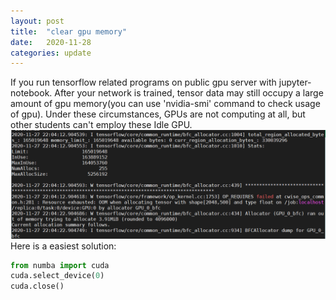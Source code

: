 ```yaml
---
layout: post
title:  "clear gpu memory"
date:   2020-11-28
categories: update
---
```

If you run tensorflow related programs on public gpu server with jupyter-notebook. After your network is trained, tensor data may still occupy a large amount of gpu memory(you can use 'nvidia-smi' command to check usage of gpu). Under these circumstances, GPUs are not computing at all, but other students can't employ these Idle GPU.
![out](/source/outofme.png)
Here is a easiest solution:
```python
from numba import cuda
cuda.select_device(0)
cuda.close()
```